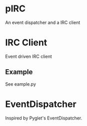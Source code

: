 pIRC
====

An event dispatcher and a IRC client

# IRC Client

Event driven IRC client

## Example

See eample.py

# EventDispatcher

Inspired by Pyglet's EventDispatcher.
